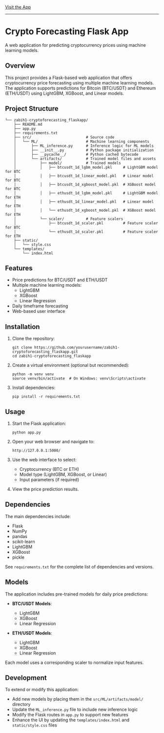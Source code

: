 [Visit the App](https://cryptoforecasting-flaskapp-1.onrender.com/)

---

# Crypto Forecasting Flask App

A web application for predicting cryptocurrency prices using machine learning models.

## Overview

This project provides a Flask-based web application that offers cryptocurrency price forecasting using multiple machine learning models. The application supports predictions for Bitcoin (BTC/USDT) and Ethereum (ETH/USDT) using LightGBM, XGBoost, and Linear models.

## Project Structure

```
└── zabih1-cryptoforecasting_flaskapp/
    ├── README.md                    
    ├── app.py                       
    ├── requirements.txt             
    ├── src/                         # Source code
    │   └── ML/                      # Machine learning components
    │       ├── ML_inference.py      # Inference logic for ML models
    │       ├── __init__.py          # Python package initialization
    │       ├── __pycache__/         # Python cached bytecode
    │       └── artifacts/           # Trained model files and assets
    │           ├── model/           # Trained models
    │           │   ├── btcusdt_1d_lgbm_model.pkl     # LightGBM model for BTC
    │           │   ├── btcusdt_1d_linear_model.pkl   # Linear model for BTC
    │           │   ├── btcusdt_1d_xgboost_model.pkl  # XGBoost model for BTC
    │           │   ├── ethusdt_1d_lgbm_model.pkl     # LightGBM model for ETH
    │           │   ├── ethusdt_1d_linear_model.pkl   # Linear model for ETH
    │           │   └── ethusdt_1d_xgboost_model.pkl  # XGBoost model for ETH
    │           └── scaler/          # Feature scalers
    │               ├── btcusdt_1d_scaler.pkl         # Feature scaler for BTC
    │               └── ethusdt_1d_scaler.pkl         # Feature scaler for ETH
    ├── static/                     
    │   └── style.css              
    └── templates/                   
        └── index.html               
```

## Features

- Price predictions for BTC/USDT and ETH/USDT
- Multiple machine learning models:
  - LightGBM
  - XGBoost
  - Linear Regression
- Daily timeframe forecasting
- Web-based user interface

## Installation

1. Clone the repository:
   ```
   git clone https://github.com/yourusername/zabih1-cryptoforecasting_flaskapp.git
   cd zabih1-cryptoforecasting_flaskapp
   ```

2. Create a virtual environment (optional but recommended):
   ```
   python -m venv venv
   source venv/bin/activate  # On Windows: venv\Scripts\activate
   ```

3. Install dependencies:
   ```
   pip install -r requirements.txt
   ```

## Usage

1. Start the Flask application:
   ```
   python app.py
   ```

2. Open your web browser and navigate to:
   ```
   http://127.0.0.1:5000/
   ```

3. Use the web interface to select:
   - Cryptocurrency (BTC or ETH)
   - Model type (LightGBM, XGBoost, or Linear)
   - Input parameters (if required)

4. View the price prediction results.

## Dependencies

The main dependencies include:
- Flask
- NumPy
- pandas
- scikit-learn
- LightGBM
- XGBoost
- pickle

See `requirements.txt` for the complete list of dependencies and versions.

## Models

The application includes pre-trained models for daily price predictions:

- **BTC/USDT Models**:
  - LightGBM
  - XGBoost
  - Linear Regression

- **ETH/USDT Models**:
  - LightGBM
  - XGBoost
  - Linear Regression

Each model uses a corresponding scaler to normalize input features.

## Development

To extend or modify this application:

- Add new models by placing them in the `src/ML/artifacts/model/` directory
- Update the `ML_inference.py` file to include new inference logic
- Modify the Flask routes in `app.py` to support new features
- Enhance the UI by updating the `templates/index.html` and `static/style.css` files


